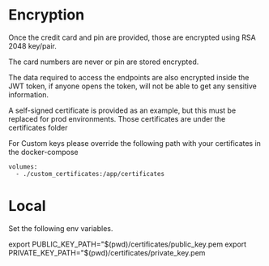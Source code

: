 # Encryption

Once the credit card and pin are provided, those are encrypted using RSA 2048 key/pair.

The card numbers are never or pin are stored encrypted.

The data required to access the endpoints are also encrypted inside the JWT token, if anyone opens the token, will
not be able to get any sensitive information.

A self-signed certificate is provided as an example, but this must be replaced for prod environments.
Those certificates are under the certificates folder

For Custom keys please override the following path with your certificates in the docker-compose

    volumes:
      - ./custom_certificates:/app/certificates

# Local

Set the following env variables.

export PUBLIC_KEY_PATH="$(pwd)/certificates/public_key.pem
export PRIVATE_KEY_PATH="$(pwd)/certificates/private_key.pem
